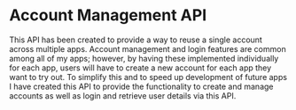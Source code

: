 # Account Management API

This API has been created to provide a way to reuse a single account across multiple apps.  Account management and login features are common among all of my apps; however, by having these implemented individually for each app, users will have to create a new account for each app they want to try out.  To simplify this and to speed up development of future apps I have created this API to provide the functionality to create and manage accounts as well as login and retrieve user details via this API.
